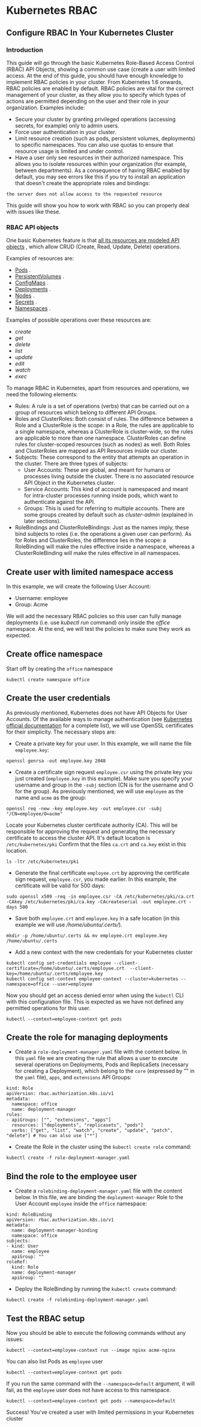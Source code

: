 # Kubernetes RBAC
## Configure RBAC In Your Kubernetes Cluster
### Introduction
This guide will go through the basic Kubernetes Role-Based Access Control (RBAC) API Objects, showing a common use case (create a user with limited access. At the end of this guide, you should have enough knowledge to implement RBAC policies in your cluster. 
From Kubernetes 1.6 onwards, RBAC policies are enabled by default. RBAC policies are vital for the correct management of your cluster, as they allow you to specify which types of actions are permitted depending on the user and their role in your organization. Examples include:
* Secure your cluster by granting privileged operations (accessing secrets, for example) only to admin users.
* Force user authentication in your cluster.
* Limit resource creation (such as pods, persistent volumes, deployments) to specific namespaces. You can also use quotas to ensure that resource usage is limited and under control.
* Have a user only see resources in their authorized namespace. This allows you to isolate resources within your organization (for example, between departments).
As a consequence of having RBAC enabled by default, you may see errors like this if you try to install an application that doesn't create the appropriate roles and bindings:
```
the server does not allow access to the requested resource
```

This guide will show you how to work with RBAC so you can properly deal with issues like these. 

### RBAC API objects
One basic Kubernetes feature is that  [all its resources are modeled API objects](https://kubernetes.io/docs/concepts/overview/working-with-objects/kubernetes-objects/) , which allow CRUD (Create, Read, Update, Delete) operations. 

Examples of resources are:
*  [Pods](https://kubernetes.io/docs/concepts/workloads/pods/pod/) .
*  [PersistentVolumes](https://kubernetes.io/docs/concepts/storage/volumes/) .
*  [ConfigMaps](https://kubernetes.io/docs/tasks/configure-pod-container/configmap/) .
*  [Deployments](https://kubernetes.io/docs/concepts/workloads/controllers/deployment/) .
*  [Nodes](https://kubernetes.io/docs/concepts/architecture/nodes/) .
*  [Secrets](https://kubernetes.io/docs/concepts/configuration/secret/) .
*  [Namespaces](https://kubernetes.io/docs/user-guide/namespaces/) .

Examples of possible operations over these resources are:
* *create*
* *get*
* *delete*
* *list*
* *update*
* *edit*
* *watch*
* *exec*

To manage RBAC in Kubernetes, apart from resources and operations, we need the following elements:
* Rules: A rule is a set of operations (verbs) that can be carried out on a group of resources which belong to different API Groups.
* Roles and ClusterRoles: Both consist of rules. The difference between a Role and a ClusterRole is the scope: in a Role, the rules are applicable to a single namespace, whereas a ClusterRole is cluster-wide, so the rules are applicable to more than one namespace. ClusterRoles can define rules for cluster-scoped resources (such as nodes) as well. Both Roles and ClusterRoles are mapped as API Resources inside our cluster.
* Subjects: These correspond to the entity that attempts an operation in the cluster. There are three types of subjects:
	* User Accounts: These are global, and meant for humans or processes living outside the cluster. There is no associated resource API Object in the Kubernetes cluster.
	* Service Accounts: This kind of account is namespaced and meant for intra-cluster processes running inside pods, which want to authenticate against the API.
	* Groups: This is used for referring to multiple accounts. There are some groups created by default such as *cluster-admin* (explained in later sections).
* RoleBindings and ClusterRoleBindings: Just as the names imply, these bind subjects to roles (i.e. the operations a given user can perform). As for Roles and ClusterRoles, the difference lies in the scope: a RoleBinding will make the rules effective inside a namespace, whereas a ClusterRoleBinding will make the rules effective in all namespaces.

## Create user with limited namespace access
In this example, we will create the following User Account:
* Username: employee
* Group: Acme

We will add the necessary RBAC policies so this user can fully manage deployments (i.e. use *kubectl run* command) only inside the *office* namespace. At the end, we will test the policies to make sure they work as expected.

## Create office namespace
Start off by creating the `office` namespace

```
kubectl create namespace office
```

## Create the user credentials
As previously mentioned, Kubernetes does not have API Objects for User Accounts. Of the available ways to manage authentication (see  [Kubernetes official documentation](https://kubernetes.io/docs/admin/authentication)  for a complete list), we will use OpenSSL certificates for their simplicity. The necessary steps are:
* Create a private key for your user. In this example, we will name the file `employee.key`:

```
openssl genrsa -out employee.key 2048
```

* Create a certificate sign request `employee.csr` using the private key you just created (`employee.key` in this example). Make sure you specify your username and group in the `-subj` section (CN is for the username and O for the group). As previously mentioned, we will use `employee` as the name and `acme` as the group:

```
openssl req -new -key employee.key -out employee.csr -subj "/CN=employee/O=acme"
```

Locate your Kubernetes cluster certificate authority (CA). This will be responsible for approving the request and generating the necessary certificate to access the cluster API. It's default location is `/etc/kubernetes/pki`
Confirm that the files `ca.crt` and `ca.key` exist in this location.

```
ls -ltr /etc/kubernetes/pki
```

* Generate the final certificate `employee.crt` by approving the certificate sign request, `employee.csr`, you made earlier. In this example, the certificate will be valid for 500 days:

```
sudo openssl x509 -req -in employee.csr -CA /etc/kubernetes/pki/ca.crt -CAkey /etc/kubernetes/pki/ca.key -CAcreateserial -out employee.crt -days 500
```

* Save both `employee.crt` and `employee.key` in a safe location (in this example we will use */home/ubuntu/.certs/*).

```
mkdir -p /home/ubuntu/.certs && mv employee.crt employee.key /home/ubuntu/.certs
```

* Add a new context with the new credentials for your Kubernetes cluster

```
kubectl config set-credentials employee --client-certificate=/home/ubuntu/.certs/employee.crt  --client-key=/home/ubuntu/.certs/employee.key
kubectl config set-context employee-context --cluster=kubernetes --namespace=office --user=employee
```

Now you should get an access denied error when using the `kubectl` CLI with this configuration file. This is expected as we have not defined any permitted operations for this user.

```
kubectl --context=employee-context get pods
```

## Create the role for managing deployments

* Create a `role-deployment-manager.yaml` file with the content below. In this `yaml` file we are creating the rule that allows a user to execute several operations on Deployments, Pods and ReplicaSets (necessary for creating a Deployment), which belong to the `core` (expressed by "" in the `yaml` file), `apps`, and `extensions` API Groups:

```
kind: Role
apiVersion: rbac.authorization.k8s.io/v1
metadata:
  namespace: office
  name: deployment-manager
rules:
- apiGroups: ["", "extensions", "apps"]
  resources: ["deployments", "replicasets", "pods"]
  verbs: ["get", "list", "watch", "create", "update", "patch", "delete"] # You can also use ["*"]
```

* Create the Role in the cluster using the `kubectl create role` command:
```
kubectl create -f role-deployment-manager.yaml
```

## Bind the role to the employee user
* Create a `rolebinding-deployment-manager.yaml` file with the content below. In this file, we are binding the `deployment-manager` Role to the User Account `employee` inside the `office` namespace:

```
kind: RoleBinding
apiVersion: rbac.authorization.k8s.io/v1
metadata:
  name: deployment-manager-binding
  namespace: office
subjects:
- kind: User
  name: employee
  apiGroup: ""
roleRef:
  kind: Role
  name: deployment-manager
  apiGroup: ""
```

* Deploy the RoleBinding by running the `kubectl create` command:

```
kubectl create -f rolebinding-deployment-manager.yaml
```

## Test the RBAC setup 
Now you should be able to execute the following commands without any issues:

```
kubectl --context=employee-context run --image nginx acme-nginx
```

You can also list Pods as `employee` user

```
kubectl --context=employee-context get pods
```

If you run the same command with the `--namespace=default` argument, it will fail, as the `employee` user does not have access to this namespace.

```
kubectl --context=employee-context get pods --namespace=default
```

Success! You've created a user with limited permissions in your Kubernetes cluster

